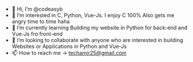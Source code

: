 - 👋 Hi, I’m @codeasyb
- 👀 I’m interested in C, Python, Vue-Js. I enjoy C 100% Also gets me angry time to time haha
- 🌱 I’m currently learning Building my website in Python for back-end and Vue-Js fro front-end
- 💞️ I’m looking to collaborate with anyone who are interested in building Websites or Applications in Python and Vue-Js
- 📫 How to reach me -> techamir25@gmail.com

<!---
codeasyb/codeasyb is a ✨ special ✨ repository because its `README.md` (this file) appears on your GitHub profile.
You can click the Preview link to take a look at your changes.
--->

